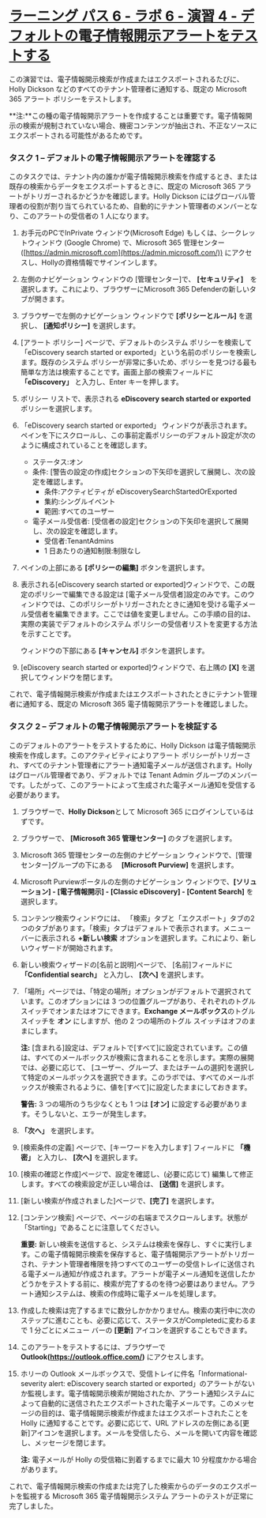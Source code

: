 # [ラーニング パス 6 - ラボ 6 - 演習 4 - デフォルトの電子情報開示アラートをテストする](https://github.com/MicrosoftLearning/MS-102T00-Microsoft-365-Administrator-Essentials/blob/master/Instructions/Labs/LAB_AK_06_Lab6_Ex4_eDiscovery_Alert.md#learning-path-6---lab-6---exercise-4---test-the-default-ediscovery-alert)

この演習では、電子情報開示検索が作成またはエクスポートされるたびに、Holly Dickson などのすべてのテナント管理者に通知する、既定の Microsoft 365 アラート ポリシーをテストします。

**注:**この種の電子情報開示アラートを作成することは重要です。電子情報開示の検索が規制されていない場合、機密コンテンツが抽出され、不正なソースにエクスポートされる可能性があるためです。

### タスク 1 – デフォルトの電子情報開示アラートを確認する

このタスクでは、テナント内の誰かが電子情報開示検索を作成するとき、または既存の検索からデータをエクスポートするときに、既定の Microsoft 365 アラートがトリガーされるかどうかを確認します。Holly Dickson にはグローバル管理者の役割が割り当てられているため、自動的にテナント管理者のメンバーとなり、このアラートの受信者の 1 人になります。

1. お手元のPCでInPrivate ウィンドウ(Microsoft Edge) もしくは、シークレットウィンドウ (Google Chrome) で、Microsoft 365 管理センター ([https://admin.microsoft.com](https://admin.microsoft.com/)) にアクセスし、Hollyの資格情報でサインインします。

2. 左側のナビゲーション ウィンドウの [管理センター]で、 **[セキュリティ]**　を選択します。これにより、ブラウザーにMicrosoft 365 Defenderの新しいタブが開きます。

3. ブラウザーで左側のナビゲーション ウィンドウで **[ポリシーとルール]** を選択し、  **[通知ポリシー]** を選択します。

4. [アラート ポリシー] ページで、デフォルトのシステム ポリシーを検索して「eDiscovery search started or exported」という名前のポリシーを検索します。既存のシステム ポリシーが非常に多いため、ポリシーを見つける最も簡単な方法は検索することです。画面上部の検索フィールドに **「eDiscovery」** と入力し、Enter キーを押します。

5. ポリシー リストで、表示される **eDiscovery search started or exported** ポリシーを選択します。

6. 「eDiscovery search started or exported」 ウィンドウが表示されます。ペインを下にスクロールし、この事前定義ポリシーのデフォルト設定が次のように構成されていることを確認します。

   - ステータス:オン
   - 条件: [警告の設定の作成]セクションの下矢印を選択して展開し、次の設定を確認します。
     - 条件:アクティビティが eDiscoverySearchStartedOrExported 
     - 集約:シングルイベント
     - 範囲:すべてのユーザー
   - 電子メール受信者: [受信者の設定]セクションの下矢印を選択して展開し、次の設定を確認します。
     - 受信者:TenantAdmins
     - 1 日あたりの通知制限:制限なし

7. ペインの上部にある **[ポリシーの編集]** ボタンを選択します。

8. 表示される[eDiscovery search started or exported]ウィンドウで、この既定のポリシーで編集できる設定は [電子メール受信者]設定のみです。このウィンドウでは、このポリシーがトリガーされたときに通知を受ける電子メール受信者を編集できます。ここでは値を変更しません。この手順の目的は、実際の実装でデフォルトのシステム ポリシーの受信者リストを変更する方法を示すことです。

   ウィンドウの下部にある **[キャンセル]** ボタンを選択します。

9. [eDiscovery search started or exported]ウィンドウで、右上隅の  **[X]** を選択してウィンドウを閉じます。


これで、電子情報開示検索が作成またはエクスポートされたときにテナント管理者に通知する、既定の Microsoft 365 電子情報開示アラートを確認しました。

### タスク 2 – デフォルトの電子情報開示アラートを検証する

このデフォルトのアラートをテストするために、Holly Dickson は電子情報開示検索を作成します。このアクティビティによりアラート ポリシーがトリガーされ、すべてのテナント管理者にアラート通知電子メールが送信されます。Holly はグローバル管理者であり、デフォルトでは Tenant Admin グループのメンバーです。したがって、このアラートによって生成された電子メール通知を受信する必要があります。

1. ブラウザーで、**Holly Dickson**として Microsoft 365 にログインしているはずです。

2. ブラウザーで、 **[Microsoft 365 管理センター]** のタブを選択します。

3. Microsoft 365 管理センターの左側のナビゲーション ウィンドウで、[管理センター]グループの下にある　 **[Microsoft Purview]** を選択します。

4. Microsoft Purviewポータルの左側のナビゲーション ウィンドウで、**[ソリューション] - [電子情報開示] - [Classic eDiscovery] - [Content Search]** を選択します。

5. コンテンツ検索ウィンドウには、 「検索」タブと「エクスポート」タブの2 つのタブがあります。「検索」タブはデフォルトで表示されます。メニュー バーに表示される **+新しい検索** オプションを選択します。これにより、新しいウィザードが開始されます。

6. 新しい検索ウィザードの[名前と説明]ページで、 [名前]フィールドに **「Confidential search」** と入力し、  **[次へ]** を選択します。

7. 「場所」ページでは、「特定の場所」オプションがデフォルトで選択されています。このオプションには 3 つの位置グループがあり、それぞれのトグル スイッチでオンまたはオフにできます。**Exchange メールボックス**のトグル スイッチを **オン** にしますが、他の 2 つの場所のトグル スイッチはオフのままにします。

   **注:** [含まれる]設定は、デフォルトで[すべて]に設定されています。この値は、すべてのメールボックスが検索に含まれることを示します。実際の展開では、必要に応じて、 [ユーザー、グループ、またはチームの選択]を選択して特定のメールボックスを選択できます。このラボでは、すべてのメールボックスが検索されるように、値を[すべて]に設定したままにしておきます。

   **警告:**  3 つの場所のうち少なくとも 1 つは **[オン]** に設定する必要があります。そうしないと、エラーが発生します。

8. **「次へ」** を選択します。

9. [検索条件の定義] ページで、[キーワードを入力します] フィールドに **「機密」** と入力し、  **[次へ]** を選択します。

10. [検索の確認と作成]ページで、設定を確認し、(必要に応じて) 編集して修正します。すべての検索設定が正しい場合は、 **[送信]** を選択します。

11. [新しい検索が作成されました]ページで、**[完了]** を選択します。

12. [コンテンツ検索] ページで、ページの右端までスクロールします。状態が「Starting」であることに注意してください。

    **重要:** 新しい検索を送信すると、システムは検索を保存し、すぐに実行します。この電子情報開示検索を保存すると、電子情報開示アラートがトリガーされ、テナント管理者権限を持つすべてのユーザーの受信トレイに送信される電子メール通知が作成されます。アラートが電子メール通知を送信したかどうかをテストする前に、検索が完了するのを待つ必要はありません。アラート通知システムは、検索の作成時に電子メールを処理します。

13. 作成した検索は完了するまでに数分しかかかりません。検索の実行中に次のステップに進むことも、必要に応じて、ステータスがCompletedに変わるまで 1 分ごとにメニュー バーの **[更新]** アイコンを選択することもできます。

14. このアラートをテストするには、ブラウザーで **Outlook(https://outlook.office.com/)** にアクセスします。

15. ホリーの Outlook メールボックスで、受信トレイに件名「Informational-severity alert: eDiscovery search started or exported」のアラートがないか監視します。電子情報開示検索が開始されたか、アラート通知システムによって自動的に送信されたエクスポートされた電子メールです。このメッセージの目的は、電子情報開示検索が作成またはエクスポートされたことを Holly に通知することです。必要に応じて、URL アドレスの左側にある[更新]アイコンを選択します。メールを受信したら、メールを開いて内容を確認し、メッセージを閉じます。

     **注:** 電子メールが Holly の受信箱に到着するまでに最大 10 分程度かかる場合があります。

これで、電子情報開示検索の作成または完了した検索からのデータのエクスポートを監視する Microsoft 365 電子情報開示システム アラートのテストが正常に完了しました。
